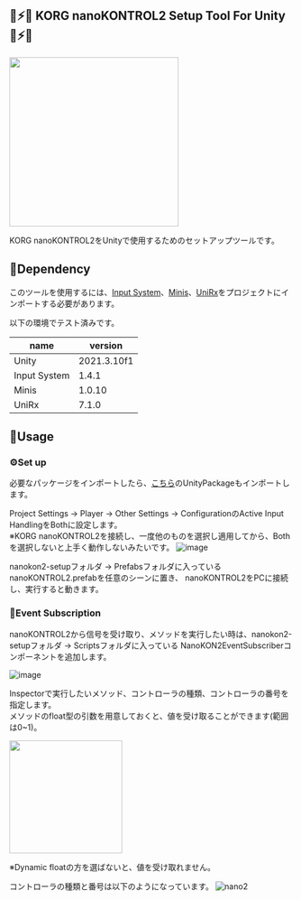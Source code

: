 💜⚡💜 KORG nanoKONTROL2 Setup Tool For Unity 💜⚡💜
-------

<img src="https://user-images.githubusercontent.com/15060080/210543288-45508b9e-0784-4f06-b6e1-e76c017e96fc.gif" width="300">

KORG nanoKONTROL2をUnityで使用するためのセットアップツールです。

📎Dependency
-------

このツールを使用するには、[Input System](https://forpro.unity3d.jp/unity_pro_tips/2021/05/20/1957/)、[Minis](https://github.com/keijiro/Minis)、[UniRx](https://assetstore.unity.com/packages/tools/integration/unirx-reactive-extensions-for-unity-17276)をプロジェクトにインポートする必要があります。

以下の環境でテスト済みです。
<table>
  <thead>
    <tr>
      <th>name</th> <th>version</th>
    </tr>
  </thead>
  <tr>
    <td> Unity </td> <td>2021.3.10f1</td>
  </tr>
  <tr>
    <td> Input System </td> <td>1.4.1</td>
  </tr>
  <tr>
    <td> Minis </td> <td>1.0.10</td>
  </tr>
  <tr>
    <td> UniRx </td> <td>7.1.0</td>
  </tr>
</table>

📘Usage
-------
### ⚙️Set up

必要なパッケージをインポートしたら、[こちら](https://github.com/W0NYV/nanokon2-setup/releases/tag/v1-0-1)のUnityPackageもインポートします。

Project Settings -> Player -> Other Settings -> ConfigurationのActive Input HandlingをBothに設定します。  
※KORG nanoKONTROL2を接続し、一度他のものを選択し適用してから、Bothを選択しないと上手く動作しないみたいです。
![image](https://user-images.githubusercontent.com/15060080/210549116-047e1931-5fc9-48ab-bddb-787926001dd3.png)

nanokon2-setupフォルダ -> Prefabsフォルダに入っているnanoKONTROL2.prefabを任意のシーンに置き、
nanoKONTROL2をPCに接続し、実行すると動きます。

### 📄Event Subscription

nanoKONTROL2から信号を受け取り、メソッドを実行したい時は、nanokon2-setupフォルダ -> Scriptsフォルダに入っている
NanoKON2EventSubscriberコンポーネントを追加します。

![image](https://user-images.githubusercontent.com/15060080/210551357-eff10c0b-3871-4734-9d3e-9377b5b0a237.png)

Inspectorで実行したいメソッド、コントローラの種類、コントローラの番号を指定します。  
メソッドのfloat型の引数を用意しておくと、値を受け取ることができます(範囲は0~1)。

<img src="https://user-images.githubusercontent.com/15060080/210552030-d97443f5-64f3-43a1-8375-7eee71f95e57.png" width="200">

※Dynamic floatの方を選ばないと、値を受け取れません。

コントローラの種類と番号は以下のようになっています。
![nano2](https://user-images.githubusercontent.com/15060080/210558725-2fe7d961-2586-4415-bc13-184c5a3ab4fa.png)

